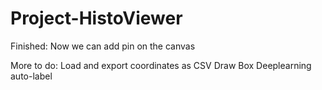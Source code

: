 # Project-HistoViewer

Finished:
Now we can add pin on the canvas

More to do:
Load and export coordinates as CSV
Draw Box
Deeplearning auto-label
